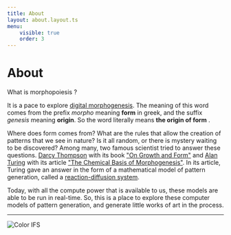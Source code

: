 ```yaml
---
title: About
layout: about.layout.ts
menu:
    visible: true
    order: 3
---
```


# About 

What is morphopoiesis ?

It is a pace to explore [digital morphogenesis](https://en.wikipedia.org/wiki/Digital_morphogenesis). The meaning of this word comes from the prefix *morpho* meaning **form** in greek, and the suffix *genesis* meaning **origin**. So the word literally means **the origin of form** .

Where does form comes from? What are the rules that allow the creation of patterns that we see in nature? Is it all random, or there is mystery waiting to be discovered? Among many, two famous scientist tried to answer these questions. [Darcy Thompson](https://en.wikipedia.org/wiki/D%27Arcy_Wentworth_Thompson) with its book ["On Growth and Form"](https://en.wikipedia.org/wiki/On_Growth_and_Form) and [Alan Turing](https://en.wikipedia.org/wiki/Alan_Turing) with its article ["The Chemical Basis of Morphogenesis"](https://en.wikipedia.org/wiki/The_Chemical_Basis_of_Morphogenesis). In its article, Turing gave an answer in the form of a mathematical model of pattern generation, called a [reaction-diffusion system](https://en.wikipedia.org/wiki/Reaction%E2%80%93diffusion_system). 

Today, with all the compute power that is available to us, these models are able to be run in real-time. So, this is a place to explore these computer models of pattern generation, and generate little works of art in the process.


---


 ![Color IFS](/assets/img/color-ifs.png)
